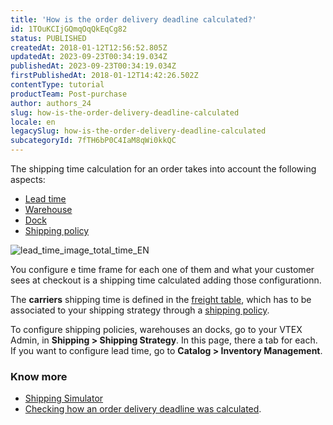 ```yaml
---
title: 'How is the order delivery deadline calculated?'
id: 1TOuKCIjGQmqOqQkEqCg82
status: PUBLISHED
createdAt: 2018-01-12T12:56:52.805Z
updatedAt: 2023-09-23T00:34:19.034Z
publishedAt: 2023-09-23T00:34:19.034Z
firstPublishedAt: 2018-01-12T14:42:26.502Z
contentType: tutorial
productTeam: Post-purchase
author: authors_24
slug: how-is-the-order-delivery-deadline-calculated
locale: en
legacySlug: how-is-the-order-delivery-deadline-calculated
subcategoryId: 7fTH6bP0C4IaM8qWi0kkQC
---
```


The shipping time calculation for an order takes into account the following aspects:

- [Lead time](https://help.vtex.com/en/tutorial/lead-time-tempo-de-envio-a-nivel-de-sku--16yv5Mkj6bTyWR1hCN2f4B)
- [Warehouse](https://help.vtex.com/en/tutorial/estoque--6oIxvsVDTtGpO7y6zwhGpb)
- [Dock](https://help.vtex.com/en/tutorial/doca--5DY8xHEjOLYDVL41Urd5qj)
- [Shipping policy](https://help.vtex.com/en/tutorial/politica-de-envio--tutorials_140)

![lead_time_image_total_time_EN](https://images.ctfassets.net/alneenqid6w5/WDlW2CzaAKl3KtzzsgGwc/8a3f64f6c30a7a513bb98d0c97b355a3/lead_time_image_total_time_EN.png)

You configure e time frame for each one of them and what your customer sees at checkout is a shipping time calculated adding those configurationn.

The __carriers__ shipping time is defined in the [freight table](https://help.vtex.com/pt/tutorial/planilha-de-frete--tutorials_127), which has to be associated to your shipping strategy through a [shipping policy](https://help.vtex.com/en/tutorial/politica-de-envio--tutorials_140).

To configure shipping policies, warehouses an docks, go to your VTEX Admin, in **Shipping > Shipping Strategy**. In this page, there a tab for each. If you want to configure lead time, go to **Catalog > Inventory Management**.

### Know more

- [Shipping Simulator](https://help.vtex.com/en/tutorial/politica-de-envio--tutorials_140)
- [Checking how an order delivery deadline was calculated](https://help.vtex.com/en/tutorial/verificar-como-o-prazo-de-entrega-de-um-pedido-foi-calculado).
